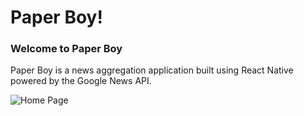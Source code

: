 # Paper Boy!

### Welcome to Paper Boy
Paper Boy is a news aggregation application built using React Native powered by the Google News API.

![Home Page](http://i.imgur.com/uw8OID1.jpg)